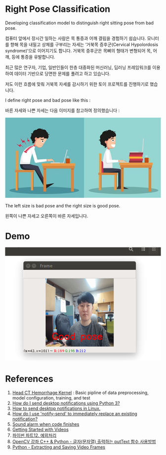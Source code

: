 # Right Pose Classification
Developing classification model to distinguish right sitting pose from bad pose.

컴퓨터 앞에서 장시간 일하는 사람은 목 통증과 어깨 결림을 경험하기 쉽습니다. 모니터를 향해 목을 내밀고 상체를 구부리는 자세는 ‘거북목 증후군(Cervical  Hypolordosis syndrome)’으로 이어지기도 합니다. 거북목 증후군은 목뼈의 형태가 변형되어 목, 어깨, 등에 통증을 유발합니다.

최근 많은 연구자, 기업, 일반인들이 한층 대중화된 머신러닝, 딥러닝 프레임워크를 이용하여 데이터 기반으로 당면한 문제를 풀려고 하고 있습니다.

저도 이런 흐름에 맞춰 거북목 자세를 감시하기 위한 토이 프로젝트를 진행하기로 했습니다. 

I define right pose and bad pose like this : 

바른 자세와 나쁜 자세는 다음 이미지를 참고하여 정의했습니다 : 

![pose_example](./posture_example.png)

The left size is bad pose and the right size is good pose.

왼쪽이 나쁜 자세고 오른쪽이 바른 자세입니다.


# Demo
![demo_image](./demo.gif)

# References
1. [Head CT Hemorrhage Kernel](https://www.kaggle.com/felipekitamura/head-ct-hemorrhage-kernel) : Basic pipline of data preprocessing, model configuration, training, and test
2. [How do I send desktop notifications using Python 3?](https://askubuntu.com/questions/616985/how-do-i-send-desktop-notifications-using-python-3)
3. [How to send desktop notifications in Linux.](https://terrameijar.wordpress.com/2017/06/05/how-to-send-desktop-notifications-in-linux/)
4. [How do I use 'notify-send' to immediately replace an existing notification?
](https://askubuntu.com/questions/161851/how-do-i-use-notify-send-to-immediately-replace-an-existing-notification)
5. [Sound alarm when code finishes](https://stackoverflow.com/questions/16573051/sound-alarm-when-code-finishes)
6. [Getting Started with Videos](https://opencv-python-tutroals.readthedocs.io/en/latest/py_tutorials/py_gui/py_video_display/py_video_display.html)
7. [파이썬 파트12. 예외처리](https://wayhome25.github.io/python/2017/02/26/py-12-exception/)
8. [OpenCV 강좌 C++ & Python - 글자(문자열) 출력하는 putText 함수 사용방법](https://webnautes.tistory.com/1212)
9. [Python - Extracting and Saving Video Frames](https://stackoverflow.com/questions/33311153/python-extracting-and-saving-video-frames)
